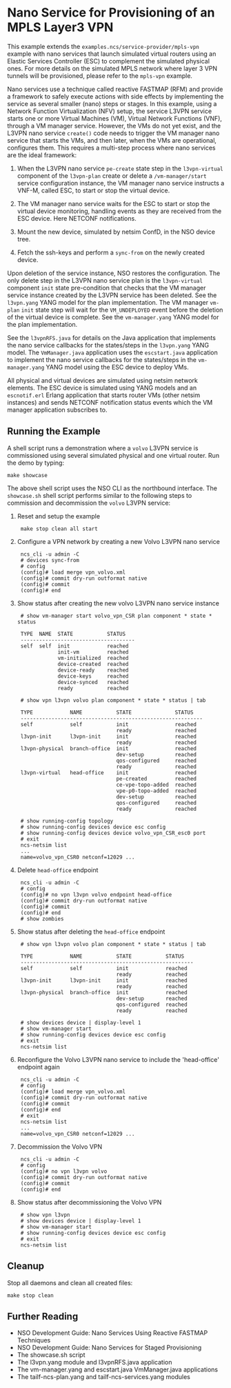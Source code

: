 Nano Service for Provisioning of an MPLS Layer3 VPN
===================================================

This example extends the `examples.ncs/service-provider/mpls-vpn` example with
nano services that launch simulated virtual routers using an Elastic Services
Controller (ESC) to complement the simulated physical ones. For more details on
the simulated MPLS network where layer 3 VPN tunnels will be provisioned,
please refer to the `mpls-vpn` example.

Nano services use a technique called reactive FASTMAP (RFM) and provide a
framework to safely execute actions with side effects by implementing the
service as several smaller (nano) steps or stages. In this example, using a
Network Function Virtualization (NFV) setup, the service L3VPN service starts
one or more Virtual Machines (VM), Virtual Network Functions (VNF), through a
VM manager service. However, the VMs do not yet exist, and the L3VPN nano
service `create()` code needs to trigger the VM manager nano service that
starts the VMs, and then later, when the VMs are operational, configures them.
This requires a multi-step process where nano services are the ideal framework:

1. When the L3VPN nano service `pe-create` state step in the `l3vpn-virtual`
   component of the `l3vpn-plan` create or delete a `/vm-manager/start` service
   configuration instance, the VM manager nano service instructs a VNF-M,
   called ESC, to start or stop the virtual device.

2. The VM manager nano service waits for the ESC to start or stop the virtual
   device monitoring, handling events as they are received from the ESC device.
   Here NETCONF notifications.

3. Mount the new device, simulated by netsim ConfD, in the NSO device tree.

4. Fetch the ssh-keys and perform a `sync-from` on the newly
   created device.

Upon deletion of the service instance, NSO restores the configuration. The only
delete step in the L3VPN nano service plan is the `l3vpn-virtual` component
`init` state pre-condition that checks that the VM manager service instance
created by the L3VPN service has been deleted. See the `l3vpn.yang` YANG model
for the plan implementation. The VM manager `vm-plan` `init` state step
will wait for the `VM_UNDEPLOYED` event before the deletion of the virtual
device is complete. See the `vm-manager.yang` YANG model for the plan
implementation.

See the `l3vpnRFS.java` for details on the Java application that implements
the nano service callbacks for the states/steps in the `l3vpn.yang` YANG model.
The `VmManager.java` application uses the `escstart.java` application to
implement the nano service callbacks for the states/steps in the
`vm-manager.yang` YANG model using the ESC device to deploy
VMs.

All physical and virtual devices are simulated using netsim network elements.
The ESC device is simulated using YANG models and an `escnotif.erl` Erlang
application that starts router VMs (other netsim instances) and sends NETCONF
notification status events which the VM manager application subscribes to.

Running the Example
-------------------

A shell script runs a demonstration where a `volvo` L3VPN service is
commissioned using several simulated physical and one virtual router. Run the
demo by typing:

    make showcase

The above shell script uses the NSO CLI as the northbound interface. The
`showcase.sh` shell script performs similar to the following steps to
commission and decommission the `volvo` L3VPN service:

1. Reset and setup the example

        make stop clean all start

2. Configure a VPN network by creating a new Volvo L3VPN nano service

        ncs_cli -u admin -C
        # devices sync-from
        # config
        (config)# load merge vpn_volvo.xml
        (config)# commit dry-run outformat native
        (config)# commit
        (config)# end

3. Show status after creating the new volvo L3VPN nano service instance

        # show vm-manager start volvo_vpn_CSR plan component * state * status

        TYPE  NAME  STATE           STATUS
        -------------------------------------
        self  self  init            reached
                    init-vm         reached
                    vm-initialized  reached
                    device-created  reached
                    device-ready    reached
                    device-keys     reached
                    device-synced   reached
                    ready           reached

        # show vpn l3vpn volvo plan component * state * status | tab

        TYPE            NAME           STATE              STATUS
        -----------------------------------------------------------
        self            self           init               reached
                                       ready              reached
        l3vpn-init      l3vpn-init     init               reached
                                       ready              reached
        l3vpn-physical  branch-office  init               reached
                                       dev-setup          reached
                                       qos-configured     reached
                                       ready              reached
        l3vpn-virtual   head-office    init               reached
                                       pe-created         reached
                                       ce-vpe-topo-added  reached
                                       vpe-p0-topo-added  reached
                                       dev-setup          reached
                                       qos-configured     reached
                                       ready              reached

        # show running-config topology
        # show running-config devices device esc config
        # show running-config devices device volvo_vpn_CSR_esc0 port
        # exit
        ncs-netsim list
        ...
        name=volvo_vpn_CSR0 netconf=12029 ...

4. Delete `head-office` endpoint

        ncs_cli -u admin -C
        # config
        (config)# no vpn l3vpn volvo endpoint head-office
        (config)# commit dry-run outformat native
        (config)# commit
        (config)# end
        # show zombies

5. Show status after deleting the `head-office` endpoint

        # show vpn l3vpn volvo plan component * state * status | tab

        TYPE            NAME           STATE           STATUS
        --------------------------------------------------------
        self            self           init            reached
                                       ready           reached
        l3vpn-init      l3vpn-init     init            reached
                                       ready           reached
        l3vpn-physical  branch-office  init            reached
                                       dev-setup       reached
                                       qos-configured  reached
                                       ready           reached

        # show devices device | display-level 1
        # show vm-manager start
        # show running-config devices device esc config
        # exit
        ncs-netsim list

6. Reconfigure the Volvo L3VPN nano service to include the 'head-office'
   endpoint again

        ncs_cli -u admin -C
        # config
        (config)# load merge vpn_volvo.xml
        (config)# commit dry-run outformat native
        (config)# commit
        (config)# end
        # exit
        ncs-netsim list
        ...
        name=volvo_vpn_CSR0 netconf=12029 ...

6. Decommission the Volvo VPN

        ncs_cli -u admin -C
        # config
        (config)# no vpn l3vpn volvo
        (config)# commit dry-run outformat native
        (config)# commit
        (config)# end

7. Show status after decommissioning the Volvo VPN

        # show vpn l3vpn
        # show devices device | display-level 1
        # show vm-manager start
        # show running-config devices device esc config
        # exit
        ncs-netsim list

Cleanup
-------

Stop all daemons and clean all created files:

    make stop clean

Further Reading
---------------

+ NSO Development Guide: Nano Services Using Reactive FASTMAP Techniques
+ NSO Development Guide: Nano Services for Staged Provisioning
+ The showcase.sh script
+ The l3vpn.yang module and l3vpnRFS.java application
+ The vm-manager.yang and escstart.java VmManager.java applications
+ The tailf-ncs-plan.yang and tailf-ncs-services.yang modules
